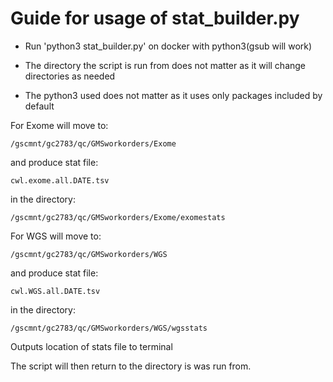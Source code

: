 # Guide for usage of stat_builder.py


* Run 'python3 stat_builder.py' on docker with python3(gsub will work)

* The directory the script is run from does not matter as it will change directories as needed

* The python3 used does not matter as it uses only packages included by default


For Exome will move to:

	/gscmnt/gc2783/qc/GMSworkorders/Exome
	
and produce stat file:

	cwl.exome.all.DATE.tsv
	
in the directory:

	/gscmnt/gc2783/qc/GMSworkorders/Exome/exomestats


For WGS will move to:

	/gscmnt/gc2783/qc/GMSworkorders/WGS
	
and produce stat file:

	cwl.WGS.all.DATE.tsv
	
in the directory:

	/gscmnt/gc2783/qc/GMSworkorders/WGS/wgsstats
	

Outputs location of stats file to terminal

The script will then return to the directory is was run from.
